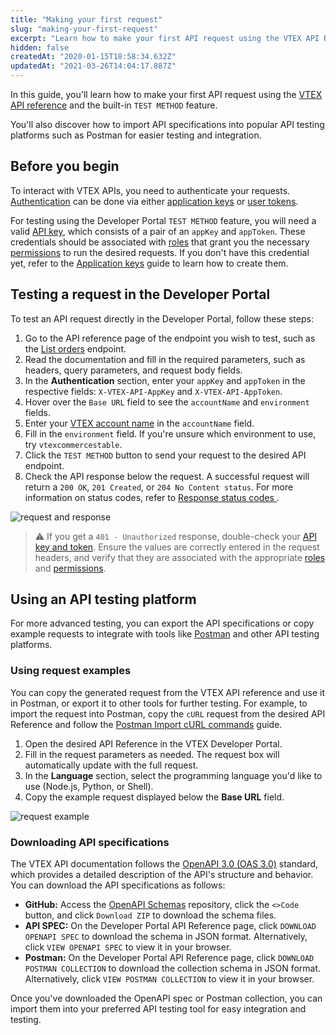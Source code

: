 ```yaml
---
title: "Making your first request"
slug: "making-your-first-request"
excerpt: "Learn how to make your first API request using the VTEX API Reference and popular API testing tools like Postman."
hidden: false
createdAt: "2020-01-15T18:58:34.632Z"
updatedAt: "2021-03-26T14:04:17.887Z"
---
```


In this guide, you'll learn how to make your first API request using the [VTEX API reference](https://developers.vtex.com/docs/api-reference) and the built-in `TEST METHOD` feature.

You'll also discover how to import API specifications into popular API testing platforms such as Postman for easier testing and integration.

## Before you begin

To interact with VTEX APIs, you need to authenticate your requests. [Authentication](https://developers.vtex.com/docs/guides/getting-started-authentication) can be done via either [application keys](https://developers.vtex.com/docs/guides/getting-started-authentication#api-keys) or [user tokens](https://developers.vtex.com/docs/guides/getting-started-authentication#user-token). 

For testing using the Developer Portal `TEST METHOD` feature, you will need a valid [API key](https://developers.vtex.com/docs/guides/getting-started-authentication#api-keys), which consists of a pair of an `appKey` and `appToken`. These credentials should be associated with [roles](https://help.vtex.com/en/tutorial/roles--7HKK5Uau2H6wxE1rH5oRbc) that grant you the necessary [permissions](https://help.vtex.com/en/tutorial/license-manager-resources--3q6ztrC8YynQf6rdc6euk3) to run the desired requests. If you don't have this credential yet, refer to the [Application keys](https://help.vtex.com/en/tutorial/api-keys--4bFEmcHXgpNksoePchZyy6) guide to learn how to create them.

## Testing a request in the Developer Portal

To test an API request directly in the Developer Portal, follow these steps:

1. Go to the API reference page of the endpoint you wish to test, such as the [List orders](https://developers.vtex.com/docs/api-reference/orders-api#get-/api/oms/pvt/orders) endpoint.
2. Read the documentation and fill in the required parameters, such as headers, query parameters, and request body fields.
3. In the **Authentication** section, enter your `appKey` and `appToken` in the respective fields: `X-VTEX-API-AppKey` and `X-VTEX-API-AppToken`.
4. Hover over the `Base URL` field to see the `accountName` and `environment` fields.
5. Enter your [VTEX account name](https://help.vtex.com/en/tutorial/what-is-an-account-name--i0mIGLcg3QyEy8OCicEoC) in the `accountName` field.
10. Fill in the `environment` field. If you're unsure which environment to use, try `vtexcommercestable`.
11. Click the `TEST METHOD` button to send your request to the desired API endpoint.
12. Check the API response below the request. A successful request will return a `200 OK`, `201 Created`, or `204 No Content status`. For more information on status codes, refer to [Response status codes
](https://developers.vtex.com/docs/guides/api-response-codes).

   ![request and response](https://cdn.jsdelivr.net/gh/vtexdocs/dev-portal-content@main/docs/guides/Getting-Started/getting-started/making-your-first-request-3.png)

>⚠️ If you get a `401 - Unauthorized` response, double-check your [API key and token](https://developers.vtex.com/docs/guides/getting-started-authentication#api-keys). Ensure the values are correctly entered in the request headers, and verify that they are associated with the appropriate [roles](https://help.vtex.com/en/tutorial/roles--7HKK5Uau2H6wxE1rH5oRbc) and [permissions](https://help.vtex.com/en/tutorial/license-manager-resources--3q6ztrC8YynQf6rdc6euk3).

## Using an API testing platform

For more advanced testing, you can export the API specifications or copy example requests to integrate with tools like [Postman](https://www.postman.com/) and other API testing platforms.

### Using request examples

You can copy the generated request from the VTEX API reference and use it in Postman, or export it to other tools for further testing. For example, to import the request into Postman, copy the `cURL` request from the desired API Reference and follow the [Postman Import cURL commands](https://learning.postman.com/docs/getting-started/importing-and-exporting/importing-curl-commands/#import-a-curl-command-into-postman) guide.

1. Open the desired API Reference in the VTEX Developer Portal.
2. Fill in the request parameters as needed. The request box will automatically update with the full request.
3. In the **Language** section, select the programming language you'd like to use (Node.js, Python, or Shell).
4. Copy the example request displayed below the **Base URL** field. 

![request example](https://cdn.jsdelivr.net/gh/vtexdocs/dev-portal-content@main/docs/guides/Getting-Started/getting-started/making-your-first-request-4.png)

### Downloading API specifications

The VTEX API documentation follows the [OpenAPI 3.0 (OAS 3.0)](https://github.com/OAI/OpenAPI-Specification/blob/master/versions/3.0.0.md) standard, which provides a detailed description of the API's structure and behavior. You can download the API specifications as follows:

- **GitHub:** Access the [OpenAPI Schemas](https://github.com/vtex/openapi-schemas)  repository, click the `<>Code` button, and click `Download ZIP` to download the schema files.
- **API SPEC:** On the Developer Portal API Reference page, click `DOWNLOAD OPENAPI SPEC` to download the schema in JSON format. Alternatively, click `VIEW OPENAPI SPEC` to view it in your browser.
- **Postman:** On the Developer Portal API Reference page, click `DOWNLOAD POSTMAN COLLECTION` to download the collection schema in JSON format. Alternatively, click `VIEW POSTMAN COLLECTION` to view it in your browser.

Once you've downloaded the OpenAPI spec or Postman collection, you can import them into your preferred API testing tool for easy integration and testing.

